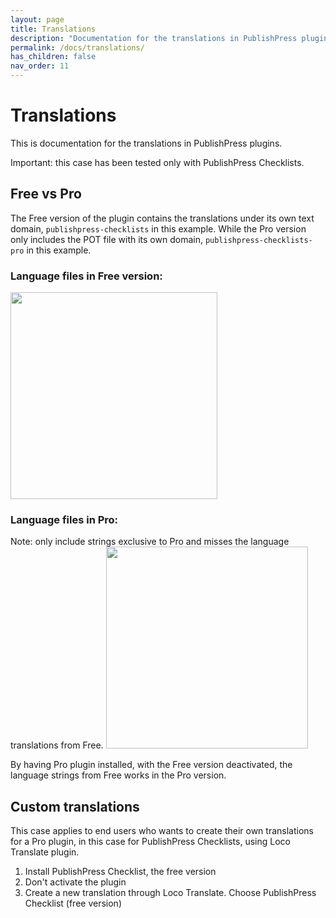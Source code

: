 ```yaml
---
layout: page
title: Translations
description: "Documentation for the translations in PublishPress plugins"
permalink: /docs/translations/
has_children: false
nav_order: 11
---
```


# Translations

This is documentation for the translations in PublishPress plugins.

Important: this case has been tested only with PublishPress Checklists.

## Free vs Pro

The Free version of the plugin contains the translations under its own text domain, `publishpress-checklists` in this example. While the Pro version only includes the POT file with its own domain, `publishpress-checklists-pro` in this example.

### Language files in Free version:
<img width="331" alt="" src="https://user-images.githubusercontent.com/4999794/140989960-6c9236e8-5828-4b7a-84f7-024a2316ee0f.png">

### Language files in Pro:
Note: only include strings exclusive to Pro and misses the language translations from Free.
<img width="323" alt="" src="https://user-images.githubusercontent.com/4999794/140989862-b91ff8a5-f30b-498e-9958-eaa7ac7ce0aa.png">

By having Pro plugin installed, with the Free version deactivated, the language strings from Free works in the Pro version.

## Custom translations

This case applies to end users who wants to create their own translations for a Pro plugin, in this case for PublishPress Checklists, using Loco Translate plugin.

1. Install PublishPress Checklist, the free version
2. Don't activate the plugin
3. Create a new translation through Loco Translate. Choose PublishPress Checklist (free version)
